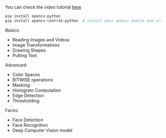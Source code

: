 You can check the video tutorial [here](https://www.youtube.com/watch?v=oXlwWbU8l2o&t=5s)

```bash
pip install opencv-python
pip install opencv-contrib-python  # install main opencv module and also the open contribution done by the developer
```
Basics:
- Reading Images and Videos
- Image Transformations
- Drawing Shapes
- Putting Text

Advanced:
- Color Spaces
- BITWISE operations
- Masking 
- Histogram Computation
- Edge Detection
- Thresholding

Faces:
- Face Detection
- Face Recognition
- Deep Computer Vision model

